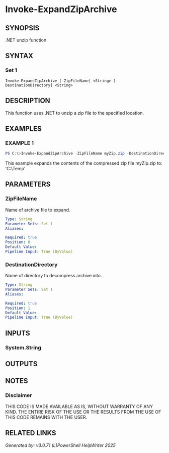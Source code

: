 ﻿# Invoke-ExpandZipArchive

## SYNOPSIS
.NET unzip function

## SYNTAX

### Set 1
```
Invoke-ExpandZipArchive [-ZipFileName] <String> [-DestinationDirectory] <String>
```

## DESCRIPTION
This function uses .NET to unzip a zip file to the specified location.

## EXAMPLES

### EXAMPLE 1

```powershell
PS C:\>Invoke-ExpandZipArchive -ZipFileName myZip.zip -DestinationDirectory 'C:\Temp'
```

This example expands the contents of the compressed zip file myZip.zip to: 'C:\\Temp'

## PARAMETERS

### ZipFileName
Name of archive file to expand.

```yaml
Type: String
Parameter Sets: Set 1
Aliases: 

Required: true
Position: 0
Default Value: 
Pipeline Input: True (ByValue)
```

### DestinationDirectory
Name of directory to decompress archive into.

```yaml
Type: String
Parameter Sets: Set 1
Aliases: 

Required: true
Position: 1
Default Value: 
Pipeline Input: True (ByValue)
```

## INPUTS

### System.String


## OUTPUTS

### 


## NOTES

### Disclaimer
THIS CODE IS MADE AVAILABLE AS IS, WITHOUT WARRANTY OF ANY KIND. THE ENTIRE RISK OF THE USE OR THE RESULTS FROM THE USE OF THIS CODE REMAINS WITH THE USER.

## RELATED LINKS


*Generated by: v3.0.71 (L)PowerShell HelpWriter 2025*
